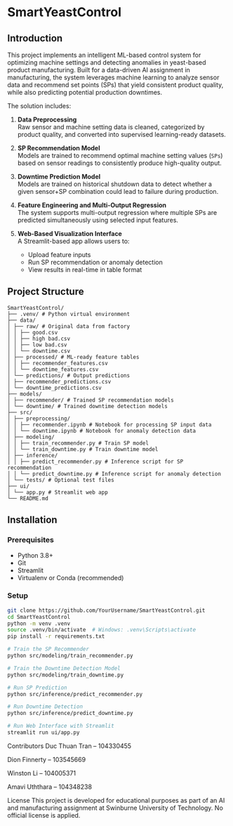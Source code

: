 # SmartYeastControl

## Introduction

This project implements an intelligent ML-based control system for optimizing machine settings and detecting anomalies in yeast-based product manufacturing. Built for a data-driven AI assignment in manufacturing, the system leverages machine learning to analyze sensor data and recommend set points (SPs) that yield consistent product quality, while also predicting potential production downtimes.

The solution includes:

1. **Data Preprocessing**  
   Raw sensor and machine setting data is cleaned, categorized by product quality, and converted into supervised learning-ready datasets.

2. **SP Recommendation Model**  
   Models are trained to recommend optimal machine setting values (`SPs`) based on sensor readings to consistently produce high-quality output.

3. **Downtime Prediction Model**  
   Models are trained on historical shutdown data to detect whether a given sensor+SP combination could lead to failure during production.

4. **Feature Engineering and Multi-Output Regression**  
   The system supports multi-output regression where multiple SPs are predicted simultaneously using selected input features.

5. **Web-Based Visualization Interface**  
   A Streamlit-based app allows users to:
   - Upload feature inputs
   - Run SP recommendation or anomaly detection
   - View results in real-time in table format

## Project Structure
```
SmartYeastControl/
├── .venv/ # Python virtual environment
├── data/
│ ├── raw/ # Original data from factory
│ │ ├── good.csv
│ │ ├── high bad.csv
│ │ ├── low bad.csv
│ │ └── downtime.csv
│ ├── processed/ # ML-ready feature tables
│ │ ├── recommender_features.csv
│ │ └── downtime_features.csv
│ └── predictions/ # Output predictions
│ ├── recommender_predictions.csv
│ └── downtime_predictions.csv
├── models/
│ ├── recommender/ # Trained SP recommendation models
│ └── downtime/ # Trained downtime detection models
├── src/
│ ├── preprocessing/
│ │ ├── recommender.ipynb # Notebook for processing SP input data
│ │ └── downtime.ipynb # Notebook for anomaly detection data
│ ├── modeling/
│ │ ├── train_recommender.py # Train SP model
│ │ └── train_downtime.py # Train downtime model
│ ├── inference/
│ │ ├── predict_recommender.py # Inference script for SP recommendation
│ │ └── predict_downtime.py # Inference script for anomaly detection
│ └── tests/ # Optional test files
├── ui/
│ └── app.py # Streamlit web app
└── README.md
```

## Installation

### Prerequisites
- Python 3.8+
- Git
- Streamlit
- Virtualenv or Conda (recommended)

### Setup

```bash
git clone https://github.com/YourUsername/SmartYeastControl.git
cd SmartYeastControl
python -m venv .venv
source .venv/bin/activate  # Windows: .venv\Scripts\activate
pip install -r requirements.txt

# Train the SP Recommender
python src/modeling/train_recommender.py

# Train the Downtime Detection Model
python src/modeling/train_downtime.py

# Run SP Prediction
python src/inference/predict_recommender.py

# Run Downtime Detection
python src/inference/predict_downtime.py

# Run Web Interface with Streamlit
streamlit run ui/app.py
```

Contributors
Duc Thuan Tran – 104330455

Dion Finnerty – 103545669

Winston Li – 104005371

Amavi Uththara – 104348238

License
This project is developed for educational purposes as part of an AI and manufacturing assignment at Swinburne University of Technology. No official license is applied.
